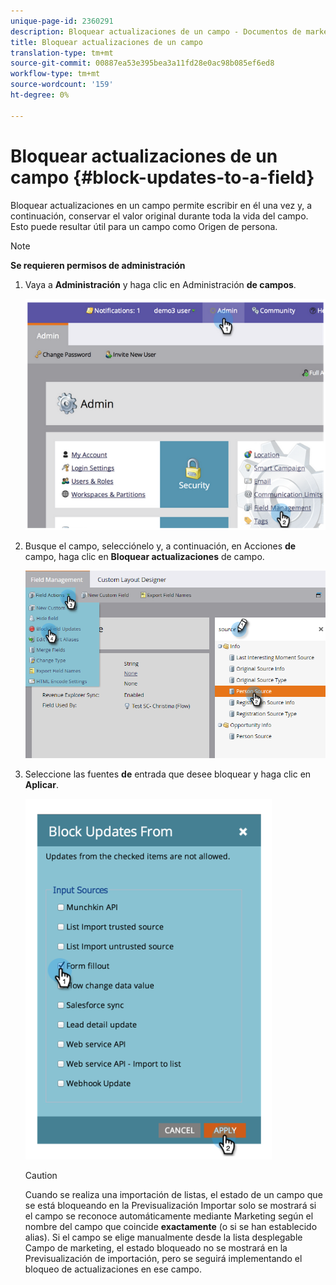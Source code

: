 ```yaml
---
unique-page-id: 2360291
description: Bloquear actualizaciones de un campo - Documentos de marketing - Documentación del producto
title: Bloquear actualizaciones de un campo
translation-type: tm+mt
source-git-commit: 00887ea53e395bea3a11fd28e0ac98b085ef6ed8
workflow-type: tm+mt
source-wordcount: '159'
ht-degree: 0%

---
```



# Bloquear actualizaciones de un campo {#block-updates-to-a-field}

Bloquear actualizaciones en un campo permite escribir en él una vez y, a continuación, conservar el valor original durante toda la vida del campo. Esto puede resultar útil para un campo como Origen de persona.

>[!NOTE]
>
>**Se requieren permisos de administración**

1. Vaya a **Administración** y haga clic en Administración **de campos**.

   ![](assets/image2014-9-24-13-3a54-3a40.png)

1. Busque el campo, selecciónelo y, a continuación, en Acciones **de** campo, haga clic en **Bloquear actualizaciones** de campo.

   ![](assets/two-1.png)

1. Seleccione las fuentes **de** entrada que desee bloquear y haga clic en **Aplicar**.

   ![](assets/image2014-9-24-13-3a55-3a16.png)

   >[!CAUTION]
   >
   >Cuando se realiza una importación de listas, el estado de un campo que se está bloqueando en la Previsualización Importar solo se mostrará si el campo se reconoce automáticamente mediante Marketing según el nombre del campo que coincide **exactamente** (o si se han establecido alias). Si el campo se elige manualmente desde la lista desplegable Campo de marketing, el estado bloqueado no se mostrará en la Previsualización de importación, pero se seguirá implementando el bloqueo de actualizaciones en ese campo.

